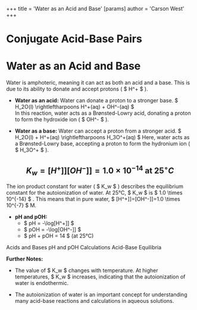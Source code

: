 +++
 title = 'Water as an Acid and Base'
[params]
	author = 'Carson West'
+++
# Conjugate Acid-Base Pairs
# Water as an Acid and Base

Water is amphoteric, meaning it can act as both an acid and a base.  This is due to its ability to donate and accept protons ( $ H^+ $ ).

* **Water as an acid:**  Water can donate a proton to a stronger base.
    $ H_2O(l) \rightleftharpoons H^+(aq) + OH^-(aq) $   
   In this reaction, water acts as a Brønsted-Lowry acid, donating a proton to form the hydroxide ion ( $ OH^- $ ).

* **Water as a base:** Water can accept a proton from a stronger acid.
    $ H_2O(l) + H^+(aq) \rightleftharpoons H_3O^+(aq) $ 
   Here, water acts as a Brønsted-Lowry base, accepting a proton to form the hydronium ion ( $ H_3O^+ $ ).

##  $$ K_w = [H^+]][OH^-]] = 1.0 \times 10^{-14} \text{ at 25}^\circ C $$  
The ion product constant for water ( $ K_w $ ) describes the equilibrium constant for the autoionization of water.  At 25°C,  $ K_w $  is  $ 1.0 \times 10^{-14} $ . This means that in pure water,  $ [H^+]]=[OH^-]]=1.0 \times 10^{-7} $  M.

* **pH and pOH:**
    *  $ pH = -\log[H^+]] $ 
    *  $ pOH = -\log[OH^-]] $ 
    *  $ pH + pOH = 14 $  (at 25°C)

Acids and Bases
pH and pOH Calculations
Acid-Base Equilibria

**Further Notes:**

* The value of  $ K_w $  changes with temperature.  At higher temperatures,  $ K_w $  increases, indicating that the autoionization of water is endothermic.

*  The autoionization of water is an important concept for understanding many acid-base reactions and calculations in aqueous solutions.


